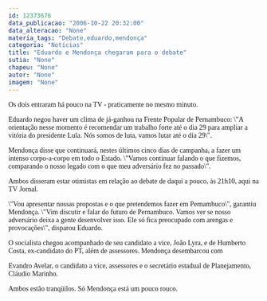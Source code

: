 ```yaml
---
id: 12373676
data_publicacao: "2006-10-22 20:32:00"
data_alteracao: "None"
materia_tags: "Debate,eduardo,mendonça"
categoria: "Notícias"
title: "Eduardo e Mendonça chegaram para o debate"
sutia: "None"
chapeu: "None"
autor: "None"
imagem: "None"
---
```

<p><P><FONT face=Verdana>Os dois entraram há pouco na TV - praticamente no mesmo minuto.</FONT></P></p>
<p><P><FONT face=Verdana>Eduardo negou haver um clima de já-ganhou na Frente Popular de Pernambuco: \"A orientação nesse momento é recomendar um trabalho forte até o dia 29 para ampliar a vitória do presidente Lula. Nós somos de luta, vamos lutar até o dia 29\".</FONT></P></p>
<p><P><FONT face=Verdana>Mendonça disse que continuará, nestes últimos cinco dias de campanha, a fazer um intenso corpo-a-corpo em todo o Estado. \"Vamos continuar falando o que fizemos, comparando o nosso legado com o que meu adversário fez no passado\".</FONT></P></p>
<p><P><FONT face=Verdana>Ambos disseram estar otimistas em relação ao debate de daqui a pouco, às 21h10, aqui na TV Jornal.</FONT></P></p>
<p><P><FONT face=Verdana>\"Vou apresentar nossas propostas e o que pretendemos fazer em Pernambuco\", garantiu Mendonça. \"Vim discutir e falar do futuro de Pernambuco. Vamos ver se nosso adversário deixa a gente desenvolver isso. Ele só fica preocupado com arengas e provocações\", disparou Eduardo.</FONT></P></p>
<p><P><FONT face=Verdana>O socialista chegou acompanhado de seu candidato a vice, João Lyra, e de Humberto Costa, ex-candidato do PT, além de assessores. Mendonça desembarcou com</p>
<p> Evandro Avelar, o candidato a vice, assessores e o secretário estadual de Planejamento, Cláudio Marinho.</FONT></P></p>
<p><P><FONT face=Verdana>Ambos estão tranqüilos. Só Mendonça está um pouco rouco.</FONT></P> </p>
